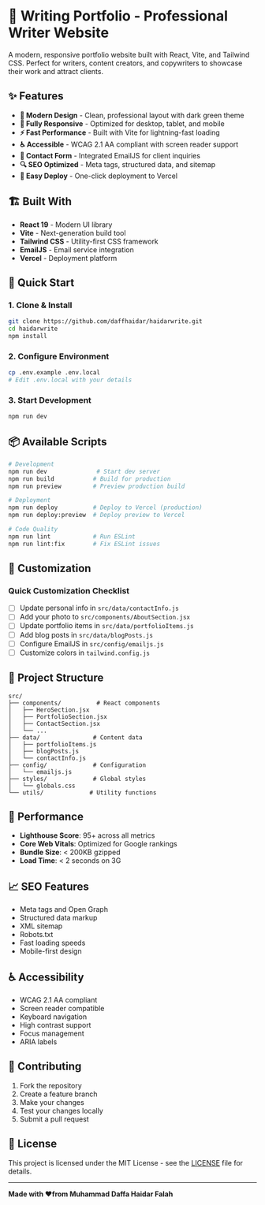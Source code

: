 # 📝 Writing Portfolio - Professional Writer Website

A modern, responsive portfolio website built with React, Vite, and Tailwind CSS. Perfect for writers, content creators, and copywriters to showcase their work and attract clients.

## ✨ Features

- **🎨 Modern Design** - Clean, professional layout with dark green theme
- **📱 Fully Responsive** - Optimized for desktop, tablet, and mobile
- **⚡ Fast Performance** - Built with Vite for lightning-fast loading
- **♿ Accessible** - WCAG 2.1 AA compliant with screen reader support
- **📧 Contact Form** - Integrated EmailJS for client inquiries
- **🔍 SEO Optimized** - Meta tags, structured data, and sitemap
- **🚀 Easy Deploy** - One-click deployment to Vercel

## 🏗️ Built With

- **React 19** - Modern UI library
- **Vite** - Next-generation build tool
- **Tailwind CSS** - Utility-first CSS framework
- **EmailJS** - Email service integration
- **Vercel** - Deployment platform

## 🚀 Quick Start

### 1. Clone & Install

```bash
git clone https://github.com/daffhaidar/haidarwrite.git
cd haidarwrite
npm install
```

### 2. Configure Environment

```bash
cp .env.example .env.local
# Edit .env.local with your details
```

### 3. Start Development

```bash
npm run dev
```

## 📦 Available Scripts

```bash
# Development
npm run dev              # Start dev server
npm run build           # Build for production
npm run preview         # Preview production build

# Deployment
npm run deploy          # Deploy to Vercel (production)
npm run deploy:preview  # Deploy preview to Vercel

# Code Quality
npm run lint            # Run ESLint
npm run lint:fix        # Fix ESLint issues
```

## 🎨 Customization

### Quick Customization Checklist

- [ ] Update personal info in `src/data/contactInfo.js`
- [ ] Add your photo to `src/components/AboutSection.jsx`
- [ ] Update portfolio items in `src/data/portfolioItems.js`
- [ ] Add blog posts in `src/data/blogPosts.js`
- [ ] Configure EmailJS in `src/config/emailjs.js`
- [ ] Customize colors in `tailwind.config.js`

## 📁 Project Structure

```
src/
├── components/          # React components
│   ├── HeroSection.jsx
│   ├── PortfolioSection.jsx
│   ├── ContactSection.jsx
│   └── ...
├── data/               # Content data
│   ├── portfolioItems.js
│   ├── blogPosts.js
│   └── contactInfo.js
├── config/             # Configuration
│   └── emailjs.js
├── styles/             # Global styles
│   └── globals.css
└── utils/             # Utility functions
```

## 🎯 Performance

- **Lighthouse Score**: 95+ across all metrics
- **Core Web Vitals**: Optimized for Google rankings
- **Bundle Size**: < 200KB gzipped
- **Load Time**: < 2 seconds on 3G

## 📈 SEO Features

- Meta tags and Open Graph
- Structured data markup
- XML sitemap
- Robots.txt
- Fast loading speeds
- Mobile-first design

## ♿ Accessibility

- WCAG 2.1 AA compliant
- Screen reader compatible
- Keyboard navigation
- High contrast support
- Focus management
- ARIA labels

## 🤝 Contributing

1. Fork the repository
2. Create a feature branch
3. Make your changes
4. Test your changes locally
5. Submit a pull request

## 📄 License

This project is licensed under the MIT License - see the [LICENSE](LICENSE) file for details.

---

**Made with ❤️from Muhammad Daffa Haidar Falah**
